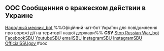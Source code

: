 ## OOC Сообщенния о вражеском действии в Украине
<abbr title="Офіційний чат-бот України для повідомлення про ворожі дії на території нашої держави">[Народный месник_bot](https://t.me/ukraine_avanger_bot) </abbr>
%%Офіційний чат-бот України для повідомлення про ворожі дії на території нашої держави%%
**CБУ**
<abbr title="Офіційний чат-бот СБУ">[Stop Russian War_bot](https://t.me/stop_russian_war_bot) </abbr>
<abbr title="Офіційний фейсбук СБУ">[FacebookSBU](https://www.facebook.com/SecurSerUkraine) </abbr>
<abbr title="Офіційний Ютюб СБУ">[YoutubeSBU](https://www.youtube.com/Служба%20безпеки%20України) </abbr>
<abbr title="Офіційний email">[emailSBU](pressinfo@ssu.gov.ua) </abbr>
<abbr title="Офіційний InstagrammSbu">[InstagramSBU](https://bit.ly/360wqq0) </abbr>
<abbr title="Офіційний InstagrammSbu">[InstagramSBU](https://bit.ly/360wqq0) </abbr>
<abbr title="Офіційний InstagrammSbu">[OfficialSSUgov](https://bit.ly/3MxIpMy) </abbr>
#ooc